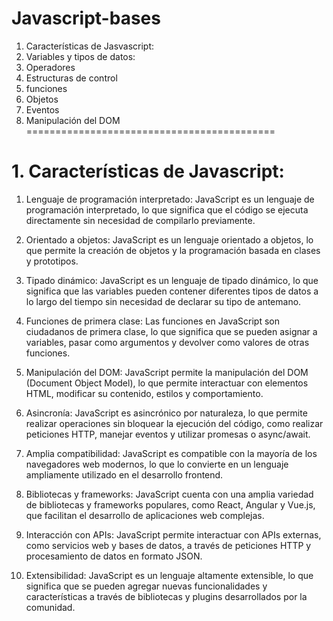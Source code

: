 # Javascript-bases
1. Características de Jasvascript:
2. Variables y tipos de datos:
3. Operadores
4. Estructuras de control
5. funciones
6. Objetos
7. Eventos
8. Manipulación del DOM
===========================================
# 1. Características de Javascript:
  1. Lenguaje de programación interpretado: JavaScript es un lenguaje de programación interpretado, lo que significa que el código se ejecuta directamente sin necesidad de compilarlo previamente.

  2. Orientado a objetos: JavaScript es un lenguaje orientado a objetos, lo que permite la creación de objetos y la programación basada en clases y prototipos.

  3. Tipado dinámico: JavaScript es un lenguaje de tipado dinámico, lo que significa que las variables pueden contener diferentes tipos de datos a lo largo del tiempo sin necesidad de declarar su tipo de antemano.

  4. Funciones de primera clase: Las funciones en JavaScript son ciudadanos de primera clase, lo que significa que se pueden asignar a variables, pasar como argumentos y devolver como valores de otras funciones.

  5. Manipulación del DOM: JavaScript permite la manipulación del DOM (Document Object Model), lo que permite interactuar con elementos HTML, modificar su contenido, estilos y comportamiento.

  6. Asincronía: JavaScript es asincrónico por naturaleza, lo que permite realizar operaciones sin bloquear la ejecución del código, como realizar peticiones HTTP, manejar eventos y utilizar promesas o async/await.

  7. Amplia compatibilidad: JavaScript es compatible con la mayoría de los navegadores web modernos, lo que lo convierte en un lenguaje ampliamente utilizado en el desarrollo frontend.

  8. Bibliotecas y frameworks: JavaScript cuenta con una amplia variedad de bibliotecas y frameworks populares, como React, Angular y Vue.js, que facilitan el desarrollo de aplicaciones web complejas.

  9. Interacción con APIs: JavaScript permite interactuar con APIs externas, como servicios web y bases de datos, a través de peticiones HTTP y procesamiento de datos en formato JSON.

  10. Extensibilidad: JavaScript es un lenguaje altamente extensible, lo que significa que se pueden agregar nuevas funcionalidades y características a través de bibliotecas y plugins desarrollados por la comunidad.
